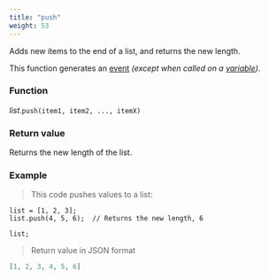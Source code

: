 ```yaml
---
title: "push"
weight: 53
---
```


Adds new items to the end of a list, and returns the new length.

This function generates an [event](../../../overview/events) *(except when called on a [variable](../../../overview/variable))*.

### Function

*list*.`push(item1, item2, ..., itemX)`

### Return value

Returns the new length of the list.

### Example

> This code pushes values to a list:

```thingsdb,json_response
list = [1, 2, 3];
list.push(4, 5, 6);  // Returns the new length, 6

list;
```

> Return value in JSON format

```json
[1, 2, 3, 4, 5, 6]
```
